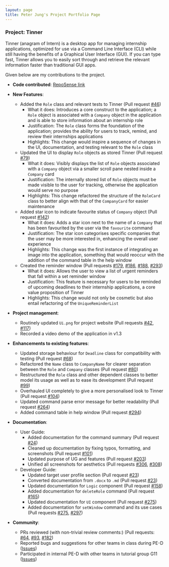 ```yaml
---
layout: page
title: Peter Jung's Project Portfolio Page
---
```


### Project: Tinner

Tinner (anagram of Intern) is a desktop app for managing internship applications, optimized for use via a Command Line Interface (CLI) while still having the benefits of a Graphical User Interface (GUI). If you can type fast, Tinner allows you to easily sort through and retrieve the relevant information faster than traditional GUI apps.

Given below are my contributions to the project.


* **Code contributed**: [RepoSense link](https://nus-cs2103-ay2122s2.github.io/tp-dashboard/?search=petermonky&breakdown=true)


* **New Features**:
  * Added the `Role` class and relevant tests to Tinner (Pull request [\#46](https://github.com/AY2122S2-CS2103T-T17-1/tp/pull/46))
    * What it does: Introduces a core construct to the application; a `Role` object is associated with a `Company` object in the application and is able to store information about an internship role
    * Justification: The `Role` class forms the foundation of the application; provides the ability for users to track, remind, and review their internships applications
    * Highlights: This change would inspire a sequence of changes in the UI, documentation, and testing relevant to the `Role` class
  * Updated the UI to display `Role` objects as stored Tinner (Pull request [\#79](https://github.com/AY2122S2-CS2103T-T17-1/tp/pull/79))
    * What it does: Visibly displays the list of `Role` objects associated with a `Company` object via a smaller scroll pane nested inside a `Company` card
    * Justification: The internally stored list of `Role` objects must be made visible to the user for tracking, otherwise the application would serve no purpose
    * Highlights: This change refactored the structure of the `RoleCard` class to better align with that of the `CompanyCard` for easier maintenance
  * Added star icon to indicate favourite status of `Company` object (Pull request [\#142](https://github.com/AY2122S2-CS2103T-T17-1/tp/pull/142))
    * What it does: Adds a star icon next to the name of a `Company` that has been favourited by the user via the `favourite` command
    * Justification: The star icon categorises specific companies that the user may be more interested in, enhancing the overall user experience
    * Highlights: This change was the first instance of integrating an image into the application, something that would reoccur with the addition of the command table in the help window
  * Created the reminder window (Pull requests [\#179](https://github.com/AY2122S2-CS2103T-T17-1/tp/pull/179), [\#186](https://github.com/AY2122S2-CS2103T-T17-1/tp/pull/186), [\#188](https://github.com/AY2122S2-CS2103T-T17-1/tp/pull/188), [\#293](https://github.com/AY2122S2-CS2103T-T17-1/tp/pull/293))
    * What it does: Allows the user to view a list of urgent reminders that fall within a set reminder window
    * Justification: This feature is necessary for users to be reminded of upcoming deadlines to their internship applications, a core value proposition of Tinner
    * Highlights: This change would not only be cosmetic but also entail refactoring of the `UniqueReminderList`


* **Project management**:
  * Routinely updated `Ui.png` for project website (Pull requests [\#42](https://github.com/AY2122S2-CS2103T-T17-1/tp/pull/42), [\#117](https://github.com/AY2122S2-CS2103T-T17-1/tp/pull/117))
  * Recorded a video demo of the application in v1.3


* **Enhancements to existing features**:
  * Updated storage behaviour for `Deadline` class for compatibility with testing (Pull request [\#68](https://github.com/AY2122S2-CS2103T-T17-1/tp/pull/68))
  * Refactored the `Name` class to `CompanyName` for clearer separation between the `Role` and `Company` classes (Pull request [\#80](https://github.com/AY2122S2-CS2103T-T17-1/tp/pull/80))
  * Restructured the `Role` class and other dependent classes to better model its usage as well as to ease its development (Pull request [\#99](https://github.com/AY2122S2-CS2103T-T17-1/tp/pull/99))
  * Overhauled UI completely to give a more personalised look to Tinner (Pull request [\#104](https://github.com/AY2122S2-CS2103T-T17-1/tp/pull/104))
  * Updated command parse error message for better readability (Pull request [\#264](https://github.com/AY2122S2-CS2103T-T17-1/tp/pull/264))
  * Added command table in help window (Pull request [\#294](https://github.com/AY2122S2-CS2103T-T17-1/tp/pull/294))


* **Documentation**:
  * User Guide:
    * Added documentation for the command summary (Pull request [\#24](https://github.com/AY2122S2-CS2103T-T17-1/tp/pull/24))
    * Cleaned up documentation by fixing typos, formatting, and screenshots (Pull request [\#101](https://github.com/AY2122S2-CS2103T-T17-1/tp/pull/101))
    * Updated purpose of UG and features (Pull request [\#203](https://github.com/AY2122S2-CS2103T-T17-1/tp/pull/203))
    * Unified all screenshots for aesthetics (Pull requests [\#306](https://github.com/AY2122S2-CS2103T-T17-1/tp/pull/306), [\#308](https://github.com/AY2122S2-CS2103T-T17-1/tp/pull/308))
  * Developer Guide:
    * Updated target user profile section (Pull request [\#23](https://github.com/AY2122S2-CS2103T-T17-1/tp/pull/23))
    * Converted documentation from `.docx` to `.md` (Pull request [\#23](https://github.com/AY2122S2-CS2103T-T17-1/tp/pull/23))
    * Updated documentation for `Logic` component (Pull request [\#158](https://github.com/AY2122S2-CS2103T-T17-1/tp/pull/158))
    * Added documentation for `deleteRole` command (Pull request [\#165](https://github.com/AY2122S2-CS2103T-T17-1/tp/pull/165))
    * Updated documentation for `UI` component (Pull request [\#275](https://github.com/AY2122S2-CS2103T-T17-1/tp/pull/275))
    * Added documentation for `setWindow` command and its use cases (Pull requests [\#275](https://github.com/AY2122S2-CS2103T-T17-1/tp/pull/275), [\#297](https://github.com/AY2122S2-CS2103T-T17-1/tp/pull/297))


* **Community**:
  * PRs reviewed (with non-trivial review comments:) (Pull requests: [\#64](https://github.com/AY2122S2-CS2103T-T17-1/tp/pull/64), [\#93](https://github.com/AY2122S2-CS2103T-T17-1/tp/pull/93), [\#182](https://github.com/AY2122S2-CS2103T-T17-1/tp/pull/182))
  * Reported bugs and suggestions for other teams in class during PE-D ([Issues](https://github.com/petermonky/ped/issues))
  * Participated in internal PE-D with other teams in tutorial group G11 ([Issues](https://github.com/AY2122S2-CS2103T-T17-2/tp/issues/240))
